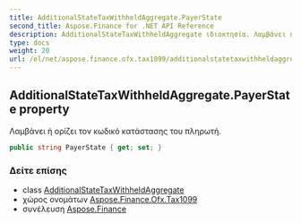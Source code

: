 ```yaml
---
title: AdditionalStateTaxWithheldAggregate.PayerState
second_title: Aspose.Finance for .NET API Reference
description: AdditionalStateTaxWithheldAggregate ιδιοκτησία. Λαμβάνει ή ορίζει τον κωδικό κατάστασης του πληρωτή.
type: docs
weight: 20
url: /el/net/aspose.finance.ofx.tax1099/additionalstatetaxwithheldaggregate/payerstate/
---
```

## AdditionalStateTaxWithheldAggregate.PayerState property

Λαμβάνει ή ορίζει τον κωδικό κατάστασης του πληρωτή.

```csharp
public string PayerState { get; set; }
```

### Δείτε επίσης

* class [AdditionalStateTaxWithheldAggregate](../)
* χώρος ονομάτων [Aspose.Finance.Ofx.Tax1099](../../additionalstatetaxwithheldaggregate/)
* συνέλευση [Aspose.Finance](../../../)


